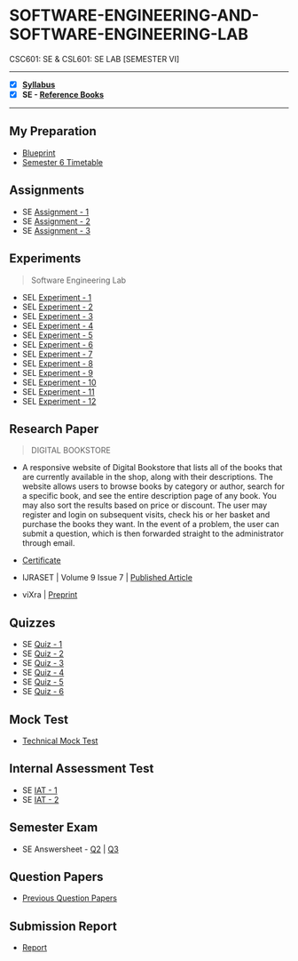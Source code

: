 # SOFTWARE-ENGINEERING-AND-SOFTWARE-ENGINEERING-LAB
 CSC601: SE & CSL601: SE LAB [SEMESTER VI]

---
 
 - [X] **[Syllabus](https://github.com/Amey-Thakur/SOFTWARE-ENGINEERING-AND-SOFTWARE-ENGINEERING-LAB/blob/main/Syllabus/TE%20BE%20Comp%20Engg%20CBCGS%20Syllabus.pdf)**
 - [X] **SE - [Reference Books](https://github.com/Amey-Thakur/SOFTWARE-ENGINEERING-AND-SOFTWARE-ENGINEERING-LAB/tree/main/Reference%20Books)**

---

## My Preparation

 - [Blueprint](https://github.com/Amey-Thakur/SOFTWARE-ENGINEERING-AND-SOFTWARE-ENGINEERING-LAB/blob/main/Blueprint%20(SE).png)
 - [Semester 6 Timetable](https://github.com/Amey-Thakur/SOFTWARE-ENGINEERING-AND-SOFTWARE-ENGINEERING-LAB/blob/main/SEMESTER%20VI.jpeg)

## Assignments

  - SE [Assignment - 1](https://github.com/Amey-Thakur/SOFTWARE-ENGINEERING-AND-SOFTWARE-ENGINEERING-LAB/blob/main/Assignments/Amey_B-50_SE_Assignment-1.pdf)
  - SE [Assignment - 2](https://github.com/Amey-Thakur/SOFTWARE-ENGINEERING-AND-SOFTWARE-ENGINEERING-LAB/blob/main/Assignments/Amey_B-50_SE_Assignment-2.pdf)
  - SE [Assignment - 3](https://github.com/Amey-Thakur/SOFTWARE-ENGINEERING-AND-SOFTWARE-ENGINEERING-LAB/blob/main/Assignments/Amey_B-50_SE_Assignment-3.pdf)

## Experiments

  >Software Engineering Lab

  - SEL [Experiment - 1](https://github.com/Amey-Thakur/SOFTWARE-ENGINEERING-AND-SOFTWARE-ENGINEERING-LAB/blob/main/Experiments/Amey_B-50_Software_Engineering_Lab_Experiment-1.pdf)
  - SEL [Experiment - 2](https://github.com/Amey-Thakur/SOFTWARE-ENGINEERING-AND-SOFTWARE-ENGINEERING-LAB/blob/main/Experiments/Amey_B-50_Software_Engineering_Lab_Experiment-2.pdf)
  - SEL [Experiment - 3](https://github.com/Amey-Thakur/SOFTWARE-ENGINEERING-AND-SOFTWARE-ENGINEERING-LAB/blob/main/Experiments/Amey_B-50_Software_Engineering_Lab_Experiment-3.pdf)
  - SEL [Experiment - 4](https://github.com/Amey-Thakur/SOFTWARE-ENGINEERING-AND-SOFTWARE-ENGINEERING-LAB/blob/main/Experiments/Amey_B-50_Software_Engineering_Lab_Experiment-4.pdf)
  - SEL [Experiment - 5](https://github.com/Amey-Thakur/SOFTWARE-ENGINEERING-AND-SOFTWARE-ENGINEERING-LAB/blob/main/Experiments/Amey_B-50_Software_Engineering_Lab_Experiment-5.pdf)
  - SEL [Experiment - 6](https://github.com/Amey-Thakur/SOFTWARE-ENGINEERING-AND-SOFTWARE-ENGINEERING-LAB/blob/main/Experiments/Amey_B-50_Software_Engineering_Lab_Experiment-6.pdf)
  - SEL [Experiment - 7](https://github.com/Amey-Thakur/SOFTWARE-ENGINEERING-AND-SOFTWARE-ENGINEERING-LAB/blob/main/Experiments/Amey_B-50_Software_Engineering_Lab_Experiment-7.pdf)
  - SEL [Experiment - 8](https://github.com/Amey-Thakur/SOFTWARE-ENGINEERING-AND-SOFTWARE-ENGINEERING-LAB/blob/main/Experiments/Amey_B-50_Software_Engineering_Lab_Experiment-8.pdf)
  - SEL [Experiment - 9](https://github.com/Amey-Thakur/SOFTWARE-ENGINEERING-AND-SOFTWARE-ENGINEERING-LAB/blob/main/Experiments/Amey_B-50_Software_Engineering_Lab_Experiment-9.pdf)
  - SEL [Experiment - 10](https://github.com/Amey-Thakur/SOFTWARE-ENGINEERING-AND-SOFTWARE-ENGINEERING-LAB/blob/main/Experiments/Amey_B-50_Software_Engineering_Lab_Experiment-10.pdf)
  - SEL [Experiment - 11](https://github.com/Amey-Thakur/SOFTWARE-ENGINEERING-AND-SOFTWARE-ENGINEERING-LAB/blob/main/Experiments/Amey_B-50_Software_Engineering_Lab_Experiment-11.pdf)
  - SEL [Experiment - 12](https://github.com/Amey-Thakur/SOFTWARE-ENGINEERING-AND-SOFTWARE-ENGINEERING-LAB/blob/main/Experiments/Amey_B-50_Software_Engineering_Lab_Experiment-12.pdf)

## Research Paper

  >DIGITAL BOOKSTORE

  - A responsive website of Digital Bookstore that lists all of the books that are currently available in the shop, along with their descriptions. The website allows users to browse books by category or author, search for a specific book, and see the entire description page of any book. You may also sort the results based on price or discount. The user may register and login on subsequent visits, check his or her basket and purchase the books they want. In the event of a problem, the user can submit a question, which is then forwarded straight to the administrator through email.

  - [Certificate](https://github.com/Amey-Thakur/ACHIEVEMENTS/blob/main/Research%20Papers/Digital%20Bookstore/IJRASET36609%20-%20Digital%20Bookstore.pdf)
  - IJRASET | Volume 9 Issue 7 | [Published Article](https://doi.org/10.22214/ijraset.2021.36609) 
  - viXra | [Preprint](https://vixra.org/abs/2108.0142)

## Quizzes

  - SE [Quiz - 1](https://github.com/Amey-Thakur/SOFTWARE-ENGINEERING-AND-SOFTWARE-ENGINEERING-LAB/blob/main/Quizzes/SE%20Quiz%201%20-%20Chapter%20No%201_TE_B_FH%202021.pdf)
  - SE [Quiz - 2](https://github.com/Amey-Thakur/SOFTWARE-ENGINEERING-AND-SOFTWARE-ENGINEERING-LAB/blob/main/Quizzes/SE%20Quiz%202%20-%20Chapter%20No%202_TE_B_FH%202021.pdf)
  - SE [Quiz - 3](https://github.com/Amey-Thakur/SOFTWARE-ENGINEERING-AND-SOFTWARE-ENGINEERING-LAB/blob/main/Quizzes/SE%20Quiz%203%20-%20Chapter%20No%203_TE_B_FH%202021.pdf)
  - SE [Quiz - 4](https://github.com/Amey-Thakur/SOFTWARE-ENGINEERING-AND-SOFTWARE-ENGINEERING-LAB/blob/main/Quizzes/SE%20Quiz%204%20-%20Chapter%20No%204_TE_B_FH%202021.pdf)
  - SE [Quiz - 5](https://github.com/Amey-Thakur/SOFTWARE-ENGINEERING-AND-SOFTWARE-ENGINEERING-LAB/blob/main/Quizzes/SE%20Quiz%205%20-%20Chapter%20No%205_TE_B_FH%202021.pdf)
  - SE [Quiz - 6](https://github.com/Amey-Thakur/SOFTWARE-ENGINEERING-AND-SOFTWARE-ENGINEERING-LAB/blob/main/Quizzes/SE%20Quiz%206%20-%20Chapter%20No%206_TE_B_FH%202021.pdf)

## Mock Test

 - [Technical Mock Test](https://github.com/Amey-Thakur/SOFTWARE-ENGINEERING-AND-SOFTWARE-ENGINEERING-LAB/blob/main/Technical%20Mock%20Test-%20For%20Terna%20Engineering%20College%20by%20Campus%20Corners!.pdf)

## Internal Assessment Test

 - SE [IAT - 1](https://github.com/Amey-Thakur/SOFTWARE-ENGINEERING-AND-SOFTWARE-ENGINEERING-LAB/blob/main/Internal%20Assessment%20Test/Amey_B-50_SE_IAT-1.pdf)
 - SE [IAT - 2](https://github.com/Amey-Thakur/SOFTWARE-ENGINEERING-AND-SOFTWARE-ENGINEERING-LAB/blob/main/Internal%20Assessment%20Test/AMEY_B-50_SE_IAT-2.pdf)

## Semester Exam

 - SE Answersheet - [Q2](https://github.com/Amey-Thakur/SOFTWARE-ENGINEERING-AND-SOFTWARE-ENGINEERING-LAB/blob/main/Semester%20Exam/Q2_61021145_SE.pdf) | [Q3](https://github.com/Amey-Thakur/SOFTWARE-ENGINEERING-AND-SOFTWARE-ENGINEERING-LAB/blob/main/Semester%20Exam/Q3_61021145_SE.pdf)

## Question Papers

 - [Previous Question Papers](https://github.com/Amey-Thakur/SOFTWARE-ENGINEERING-AND-SOFTWARE-ENGINEERING-LAB/tree/main/Question%20Papers)

## Submission Report

  - [Report](https://github.com/Amey-Thakur/SOFTWARE-ENGINEERING-AND-SOFTWARE-ENGINEERING-LAB/blob/main/Submission%20Report/Amey_B-50_SE_Term_Work_Submission_Report.pdf)
